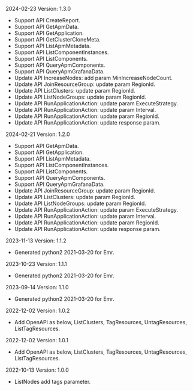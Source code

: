 2024-02-23 Version: 1.3.0
- Support API CreateReport.
- Support API GetApmData.
- Support API GetApplication.
- Support API GetClusterCloneMeta.
- Support API ListApmMetadata.
- Support API ListComponentInstances.
- Support API ListComponents.
- Support API QueryApmComponents.
- Support API QueryApmGrafanaData.
- Update API IncreaseNodes: add param MinIncreaseNodeCount.
- Update API JoinResourceGroup: update param RegionId.
- Update API ListClusters: update param RegionId.
- Update API ListNodeGroups: update param RegionId.
- Update API RunApplicationAction: update param ExecuteStrategy.
- Update API RunApplicationAction: update param Interval.
- Update API RunApplicationAction: update param RegionId.
- Update API RunApplicationAction: update response param.


2024-02-21 Version: 1.2.0
- Support API GetApmData.
- Support API GetApplication.
- Support API ListApmMetadata.
- Support API ListComponentInstances.
- Support API ListComponents.
- Support API QueryApmComponents.
- Support API QueryApmGrafanaData.
- Update API JoinResourceGroup: update param RegionId.
- Update API ListClusters: update param RegionId.
- Update API ListNodeGroups: update param RegionId.
- Update API RunApplicationAction: update param ExecuteStrategy.
- Update API RunApplicationAction: update param Interval.
- Update API RunApplicationAction: update param RegionId.
- Update API RunApplicationAction: update response param.


2023-11-13 Version: 1.1.2
- Generated python2 2021-03-20 for Emr.

2023-10-23 Version: 1.1.1
- Generated python2 2021-03-20 for Emr.

2023-09-14 Version: 1.1.0
- Generated python2 2021-03-20 for Emr.

2022-12-02 Version: 1.0.2
- Add OpenAPI as below, ListClusters, TagResources, UntagResources, ListTagResources.

2022-12-02 Version: 1.0.1
- Add OpenAPI as below, ListClusters, TagResources, UntagResources, ListTagResources.

2022-10-13 Version: 1.0.0
- ListNodes add tags parameter.

